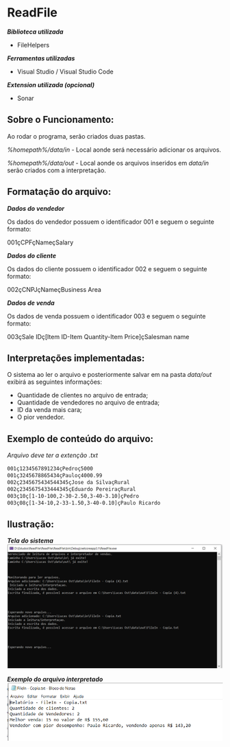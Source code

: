 # ReadFile
***Biblioteca utilizada***

- FileHelpers

***Ferramentas utilizadas***
- Visual Studio / Visual Studio Code

***Extension utilizada (opcional)***
- Sonar

Sobre o Funcionamento:
----
Ao rodar o programa, serão criados duas pastas.

*%homepath%/data/in* - Local aonde será necessário adicionar os arquivos.

*%homepath%/data/out* - Local aonde os arquivos inseridos em *data/in* serão criados com a interpretação. 



Formatação do arquivo:
-----

***Dados do vendedor***

Os dados do vendedor possuem o identificador 001 e seguem o seguinte formato:

001çCPFçNameçSalary

***Dados do cliente***

Os dados do cliente possuem o identificador 002 e seguem o seguinte formato:

002çCNPJçNameçBusiness Area

***Dados de venda***

Os dados de venda possuem o identificador 003 e seguem o seguinte formato:

003çSale IDç[Item ID-Item Quantity-Item Price]çSalesman name

Interpretações implementadas:
-----
O sistema ao ler o arquivo e posteriormente salvar em na pasta *data/out* exibirá as seguintes informações:

- Quantidade de clientes no arquivo de entrada;
- Quantidade de vendedores no arquivo de entrada;
- ID da venda mais cara;
- O pior vendedor.

Exemplo de conteúdo do arquivo:
---
*Arquivo deve ter a extenção .txt*
```
001ç1234567891234çPedroç5000
001ç3245678865434çPauloç4000.99
002ç2345675434544345çJose da SilvaçRural
002ç2345675433444345çEduardo PereiraçRural
003ç10ç[1-10-100,2-30-2.50,3-40-3.10]çPedro
003ç08ç[1-34-10,2-33-1.50,3-40-0.10]çPaulo Ricardo
```

Ilustração:
---

***Tela do sistema***
![Tela Inicial](https://github.com/lucasost/ReadFile/blob/master/Software.PNG?raw=true)

***Exemplo do arquivo interpretado***
![Arquivo Interpretado](https://github.com/lucasost/ReadFile/blob/master/Interpretacao.PNG?raw=true)
